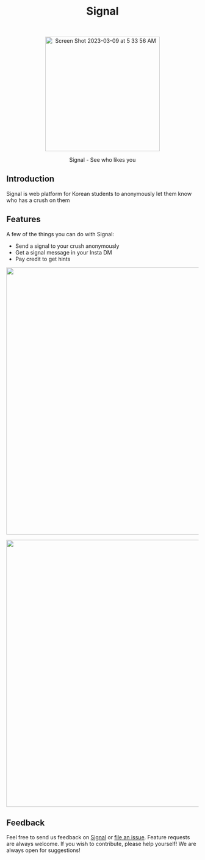 <h1 align="center"> Signal </h1> <br>

<p align="center"> 
  <a href="#"> <img width="300" alt="Screen Shot 2023-03-09 at 5 33 56 AM" src="https://user-images.githubusercontent.com/55467050/232956986-d22e0acd-2b74-4e8c-bb83-fdc026ce3eec.png"> 
  </a> 
</p>

<p align="center"> Signal - See who likes you </p>

## Introduction 
Signal is web platform for Korean students to anonymously let them know who has a crush on them

## Features 
A few of the things you can do with Signal: 

* Send a signal to your crush anonymously
* Get a signal message in your Insta DM 
* Pay credit to get hints

<p align="center"> 
  <img src = "https://user-images.githubusercontent.com/55467050/232958571-a3b52882-8dd9-4179-a378-37bfdd20b802.png" width=700> 
</p> 

<p align="center"> 
  <img src = "https://user-images.githubusercontent.com/55467050/232958706-834f729a-fca8-470d-9c40-78ea520b87e8.png" width=700> 
</p> 

## Feedback 
Feel free to send us feedback on [Signal](mailto:minseok30086@gmail.com) or [file an issue](https://github.com/mslee300/signal/issues). Feature requests are always welcome. If you wish to contribute, please help yourself! We are always open for suggestions!
